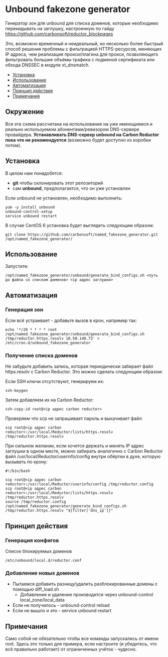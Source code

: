 # Unbound fakezone generator

Генератор зон для unbound для списка доменов, которые необходимо перекидывать на заглушку, настроенную по гайду https://github.com/carbonsoft/reductor_blockpages

Это, возможно временный и неидеальный, но несколько более быстрый способ решения проблемы с фильтрацией HTTPS-ресурсов, меняющих IP адреса, чем реализация прокси/плагина для прокси, позволяющего фильтровать большие объёмы трафика с подменой сертификата или обхода DNSSEC в модуле xt_dnsmatch.

  * [Установка](#Установка)
  * [Использование](#Использование)
  * [Автоматизация](#Автоматизация)
  * [Принцип действия](#Принцип-действия)
  * [Примечания](#Примечания)

## Окружение

Вся эта схема рассчитана на использование на уже имеющиемся и реально используемом абонентами/ревизором DNS-сервере провайдера. **Устанавливать DNS-сервер unbound на Carbon Reductor пока что не рекомендуется** (возможно будет доступно из коробки потом).

## Установка

В целом нам понадобятся:

- **git** чтобы склонировать этот репозиторий
- сам **unbound**, предполагается, что он уже установлен

Если unbound не установлен, необходимо выполнить:

    yum -y install unbound
    unbound-control-setup
    service unbound restart

В случае CentOS 6 установка будет выглядеть следующим образом:

    git clone https://github.com/carbonsoft/named_fakezone_generator.git /opt/named_fakezone_generator/

## Использование

Запустите:

    /opt/named_fakezone_generator/unbound/generate_bind_configs.sh <путь до файла со списком доменов> <ip адрес заглушки>

## Автоматизация

### Генерация зон

Если всё устраивает - добавьте вызов в крон, например так:

    echo '*/20 * * * * root /opt/named_fakezone_generator/unbound/generate_bind_configs.sh /tmp/reductor.https.resolv 10.50.140.73' > /etc/cron.d/unbound_fakezone_generator

### Получение списка доменов

Не забудьте добавить запись, которая периодически забирает файл https.resolv с Carbon Reductor. Это можно сделать следующим образом:

Если SSH ключи отсутствуют, генерируем их:

    ssh-keygen

Затем добавляем их на Carbon Reductor:

    ssh-copy-id root@<ip адрес carbon reductor>

Проверяем что scp не запрашивает пароль и выкачивает файл:

    scp root@<ip адрес carbon reductor>:/usr/local/Reductor/lists/https.resolv /tmp/reductor.https.resolv

При сильном желании, если хочется держать и менять IP адрес заглушки в одном месте, можно забирать аналогично с Carbon Reductor файл /usr/local/Reductor/userinfo/config внутри обёртки в духе, которую вызывать по крону:

    #!/bin/bash

    scp root@<ip адрес carbon reductor>:/usr/local/Reductor/userinfo/config /tmp/reductor.config
    scp root@<ip адрес carbon reductor>:/usr/local/Reductor/lists/https.resolv /tmp/reductor.https.resolv
    source /tmp/reductor.config
    /opt/named_fakezone_generator/generate_bind_configs.sh /tmp/reductor.https.resolv "${filter['dns_ip']}"

## Принцип действия

### Генерация конфигов

Список блокируемых доменов

    /etc/unbound/local.d/reductor.conf

### Добавление новых доменов

- Пытаемся добавить разницу/удалить разблокированные домены с помощью diff_load.sh
    - Добавление и удаление производится через unbound-control local_zone/local_data
- Если не получилось - unbound-control reload
- Если не вышло и это - service unbound restart

## Примечания

Само собой не обязательно чтобы все команды запускались от имени root. Здесь это только для примера, если настроите (и убедитесь, что всё правильно работает) от ограниченных учёток - чудесно.
